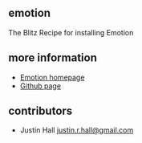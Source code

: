 ## emotion

The Blitz Recipe for installing Emotion

## more information

- [Emotion homepage](https://emotion.sh/docs/introduction)
- [Github page](https://github.com/emotion-js/emotion)

## contributors

- Justin Hall <justin.r.hall@gmail.com>
